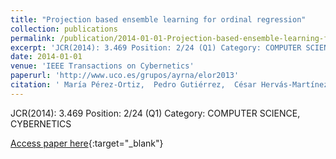 ```yaml
---
title: "Projection based ensemble learning for ordinal regression"
collection: publications
permalink: /publication/2014-01-01-Projection-based-ensemble-learning-for-ordinal-regression
excerpt: 'JCR(2014): 3.469 Position: 2/24 (Q1) Category: COMPUTER SCIENCE, CYBERNETICS'
date: 2014-01-01
venue: 'IEEE Transactions on Cybernetics'
paperurl: 'http://www.uco.es/grupos/ayrna/elor2013'
citation: ' María Pérez-Ortiz,  Pedro Gutiérrez,  César Hervás-Martínez, &quot;Projection based ensemble learning for ordinal regression.&quot; IEEE Transactions on Cybernetics, 2014.'
---
```

JCR(2014): 3.469 Position: 2/24 (Q1) Category: COMPUTER SCIENCE, CYBERNETICS

[Access paper here](http://www.uco.es/grupos/ayrna/elor2013){:target="_blank"}
